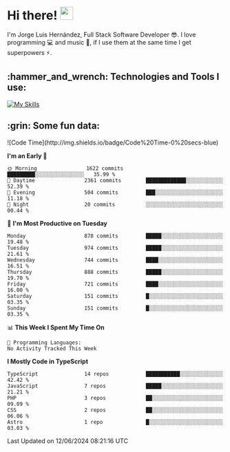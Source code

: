 <h1 align="left">
 <abc>
  <br>Hi there! <img src="https://user-images.githubusercontent.com/42378118/110234147-e3259600-7f4e-11eb-95be-0c4047144dea.gif" width="30"><br>
 </abc>
</h1>

I'm Jorge Luis Hernández, Full Stack Software Developer :sunglasses:. I love programming :computer: and music :musical_score:, if I use them at the same time I get superpowers :zap:. 


<h2 align="left">:hammer_and_wrench: Technologies and Tools I use:</h2>

[![My Skills](https://skillicons.dev/icons?i=js,ts,html,css,py,vue,react,next,nest,postgres,mysql)](https://skillicons.dev)

<h2 align="left">:grin: Some fun data:</h2>
<!--START_SECTION:waka-->
![Code Time](http://img.shields.io/badge/Code%20Time-0%20secs-blue)

**I'm an Early 🐤** 

```text
🌞 Morning                1622 commits        █████████░░░░░░░░░░░░░░░░   35.99 % 
🌆 Daytime                2361 commits        █████████████░░░░░░░░░░░░   52.39 % 
🌃 Evening                504 commits         ███░░░░░░░░░░░░░░░░░░░░░░   11.18 % 
🌙 Night                  20 commits          ░░░░░░░░░░░░░░░░░░░░░░░░░   00.44 % 
```
📅 **I'm Most Productive on Tuesday** 

```text
Monday                   878 commits         █████░░░░░░░░░░░░░░░░░░░░   19.48 % 
Tuesday                  974 commits         █████░░░░░░░░░░░░░░░░░░░░   21.61 % 
Wednesday                744 commits         ████░░░░░░░░░░░░░░░░░░░░░   16.51 % 
Thursday                 888 commits         █████░░░░░░░░░░░░░░░░░░░░   19.70 % 
Friday                   721 commits         ████░░░░░░░░░░░░░░░░░░░░░   16.00 % 
Saturday                 151 commits         █░░░░░░░░░░░░░░░░░░░░░░░░   03.35 % 
Sunday                   151 commits         █░░░░░░░░░░░░░░░░░░░░░░░░   03.35 % 
```


📊 **This Week I Spent My Time On** 

```text
💬 Programming Languages: 
No Activity Tracked This Week
```

**I Mostly Code in TypeScript** 

```text
TypeScript               14 repos            ███████████░░░░░░░░░░░░░░   42.42 % 
JavaScript               7 repos             █████░░░░░░░░░░░░░░░░░░░░   21.21 % 
PHP                      3 repos             ██░░░░░░░░░░░░░░░░░░░░░░░   09.09 % 
CSS                      2 repos             ██░░░░░░░░░░░░░░░░░░░░░░░   06.06 % 
Astro                    1 repo              █░░░░░░░░░░░░░░░░░░░░░░░░   03.03 % 
```




 Last Updated on 12/06/2024 08:21:16 UTC
<!--END_SECTION:waka-->
